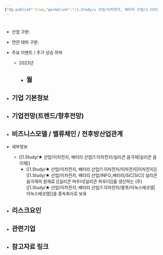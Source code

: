 ```yaml
---
{"dg-publish":true,"permalink":"/1.Study/★ 산업/이차전지, 배터리 산업/1.이차전지/종목/이녹스/","created":"2024-11-20T21:02:27.578+09:00","updated":"2025-06-03T20:07:21.299+09:00"}
---
```


#

- 산업 구분:


- 연관 테마 구분: 



- 주요 이벤트  /  주가 상승 하락
	- 2023년
		- 월
			- 




- 기업 기본정보
	- 





 - 기업전망(트렌드/향후전망)
	- 





- 비즈니스모델 / 밸류체인 / 전후방산업관계
	- 





- 세부정보
	- [[1.Study/★ 산업/이차전지, 배터리 산업/1.이차전지/실리콘 음극재\|실리콘 음극재]]
		- [[1.Study/★ 산업/이차전지, 배터리 산업/1.이차전지/이차전지\|이차전지]]  [[1.Study/★ 산업/이차전지, 배터리 산업/INFO_배터리/SiC\|SiC]] 실리콘 음극재의 원재료 [[실리콘 파우더\|실리콘 파우더]]를 생산하는 (주)[[1.Study/★ 산업/이차전지, 배터리 산업/1.이차전지/종목/이녹스에코엠\|이녹스에코엠]]을 종속회사로 보유





- 리스크요인
	- 





- 관련기업
	- 




- 참고자료 링크
	- 